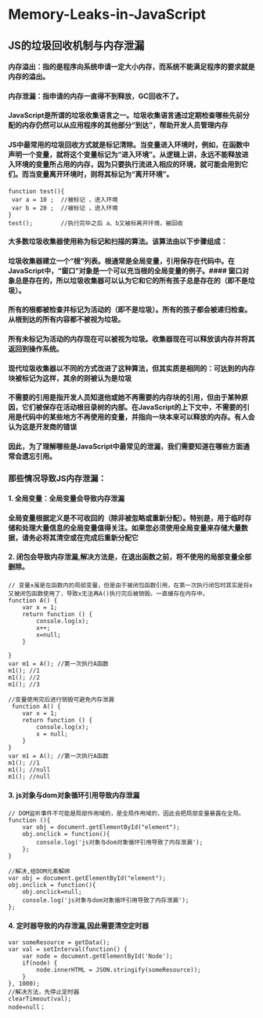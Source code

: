 # Memory-Leaks-in-JavaScript
## JS的垃圾回收机制与内存泄漏
#### 内存溢出：指的是程序向系统申请一定大小内存，而系统不能满足程序的要求就是内存的溢出。
#### 内存泄漏：指申请的内存一直得不到释放，GC回收不了。
#### JavaScript是所谓的垃圾收集语言之一。垃圾收集语言通过定期检查哪些先前分配的内存仍然可以从应用程序的其他部分“到达”，帮助开发人员管理内存
#### JS中最常用的垃圾回收方式就是标记清除。当变量进入环境时，例如，在函数中声明一个变量，就将这个变量标记为“进入环境”。从逻辑上讲，永远不能释放进入环境的变量所占用的内存，因为只要执行流进入相应的环境，就可能会用到它们。而当变量离开环境时，则将其标记为“离开环境”。
```
function test(){
 var a = 10 ;  //被标记 ，进入环境 
 var b = 20 ;  //被标记 ，进入环境
}
test();        //执行完毕之后 a、b又被标离开环境，被回收
```
#### 大多数垃圾收集器使用称为标记和扫描的算法。该算法由以下步骤组成：
#### 垃圾收集器建立一个“根”列表。根通常是全局变量，引用保存在代码中。在JavaScript中，“窗口”对象是一个可以充当根的全局变量的例子。#### 窗口对象总是存在的，所以垃圾收集器可以认为它和它的所有孩子总是存在的（即不是垃圾）。
#### 所有的根都被检查并标记为活动的（即不是垃圾）。所有的孩子都会被递归检查。从根到达的所有内容都不被视为垃圾。
#### 所有未标记为活动的内存现在可以被视为垃圾。收集器现在可以释放该内存并将其返回到操作系统。
#### 现代垃圾收集器以不同的方式改进了这种算法，但其实质是相同的：可达到的内存块被标记为这样，其余的则被认为是垃圾
#### 不需要的引用是指开发人员知道他或她不再需要的内存块的引用，但由于某种原因，它们被保存在活动根目录树的内部。在JavaScript的上下文中，不需要的引用是代码中的某些地方不再使用的变量，并指向一块本来可以释放的内存。有人会认为这是开发商的错误
#### 因此，为了理解哪些是JavaScript中最常见的泄漏，我们需要知道在哪些方面通常会遗忘引用。

### 那些情况导致JS内存泄漏：
#### 1. 全局变量：全局变量会导致内存泄漏
#### 全局变量根据定义是不可收回的（除非被忽略或重新分配）。特别是，用于临时存储和处理大量信息的全局变量值得关注。如果您必须使用全局变量来存储大量数据，请务必将其清空或在完成后重新分配它

#### 2. 闭包会导致内存泄漏,解决方法是，在退出函数之前，将不使用的局部变量全部删除。
```
// 变量x虽是在函数内的局部变量，但是由于被闭包函数引用，在第一次执行闭包时其实是将x又被闭包函数使用了，导致x无法再A()执行完后被销毁。一直缓存在内存中。
function A() {
    var x = 1;
    return function () {
        console.log(x);
        x++;
        x=null;
    }
    
}
var m1 = A(); //第一次执行A函数
m1(); //1
m1(); //2
m1(); //3
```

```
//变量使用完后进行销毁可避免内存泄漏
 function A() {
    var x = 1;
    return function () {
        console.log(x);
        x = null;
    }
}
var m1 = A(); //第一次执行A函数
m1(); //1
m1(); //null
m1(); //null
```
#### 3. js对象与dom对象循环引用导致内存泄漏
```
// DOM监听事件不可能是局部作用域的，是全局作用域的，因此会把局部变量暴露在全局。
function (){
    var obj = document.getElementById("element");
    obj.onclick = function(){
        console.log('js对象与dom对象循环引用导致了内存泄漏');
    };
}
```

```
//解决,给DOM元素解绑
var obj = document.getElementById("element");
obj.onclick = function(){
    obj.onclick=null;
    console.log('js对象与dom对象循环引用导致了内存泄漏');
};

```
#### 4. 定时器导致的内存泄漏,因此需要清空定时器
```
var someResource = getData();
var val = setInterval(function() {
    var node = document.getElementById('Node');
    if(node) {
        node.innerHTML = JSON.stringify(someResource));
    }
}, 1000);
//解决方法，先停止定时器
clearTimeout(val);
node=null；
```

